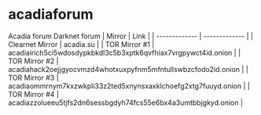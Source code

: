 # acadiaforum
Acadia forum Darknet forum
| Mirror  | Link  |
| ------------- | ------------- |
| Clearnet Mirror  | acadia.su  |
| TOR Mirror #1 | acadiairich5ci5wdosdypkbkdl3c5b3xptk6qvfhiax7vrgpywct4id.onion  |
| TOR Mirror #2 | acadiahack2oejjgyocvmzd4whotxuxpyfnm5mfntullswbzcfodo2id.onion  |
| TOR Mirror #3 | acadiaommrnym7kxzwkpli33z2ted5xnynsxaxklchoefg2xtg7fuuyd.onion  |
| TOR Mirror #4 | acadiazzolueeu5tjfs2dn6sessbgdyh74fcs55e6bx4a3umtbbjgkyd.onion  |
